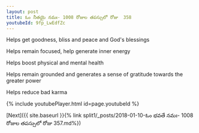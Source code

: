 ```yaml
---
layout: post
title: ఓం నీతయై నమః- 1008 రోజుల తపస్సులో రోజు  358
youtubeId: 9fp_LwEdfZc
---
```

 
 
Helps get goodness, bliss and peace and God's blessings
 
Helps remain focused, help generate inner energy 
 
Helps boost physical and mental health 
 
Helps remain grounded and generates a sense of gratitude towards the greater power 
 
Helps reduce bad karma
 
 
 
 


{% include youtubePlayer.html id=page.youtubeId %}
 
[Next]({{ site.baseurl }}{% link  split1/_posts/2018-01-10-ఓం భవతే నమః- 1008 రోజుల తపస్సులో రోజు  357.md%})
 
